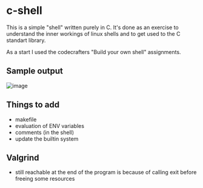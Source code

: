 # c-shell
This is a simple "shell" written purely in C. It's done as an exercise to understand the inner workings of linux shells and to get used to the C standart library.

As a start I used the codecrafters "Build your own shell" assignments.

## Sample output
![image](https://media.discordapp.net/attachments/1050335491830063124/1249293344476233818/shellc.png?ex=6666c698&is=66657518&hm=54380b83d8faf3207bd0a96f3b894d042805d6605a7f0b782a16225382344878&=&format=webp&quality=lossless)

## Things to add
- makefile
- evaluation of ENV variables
- comments (in the shell)
- update the builtin system


## Valgrind
- still reachable at the end of the program is because of calling exit before freeing some resources
